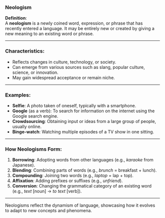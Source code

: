 ### Neologism

**Definition**:  
A **neologism** is a newly coined word, expression, or phrase that has recently entered a language. It may be entirely new or created by giving a new meaning to an existing word or phrase.

---

### Characteristics:

- Reflects changes in culture, technology, or society.
- Can emerge from various sources such as slang, popular culture, science, or innovation.
- May gain widespread acceptance or remain niche.

---

### Examples:

- **Selfie**: A photo taken of oneself, typically with a smartphone.
- **Google** (as a verb): To search for information on the internet using the Google search engine.
- **Crowdsourcing**: Obtaining input or ideas from a large group of people, usually online.
- **Binge-watch**: Watching multiple episodes of a TV show in one sitting.

---

### How Neologisms Form:

1. **Borrowing**: Adopting words from other languages (e.g., _karaoke_ from Japanese).
2. **Blending**: Combining parts of words (e.g., _brunch_ = breakfast + lunch).
3. **Compounding**: Joining two words (e.g., _laptop_ = lap + top).
4. **Affixation**: Adding prefixes or suffixes (e.g., _unfriend_).
5. **Conversion**: Changing the grammatical category of an existing word (e.g., _text_ [noun] → _to text_ [verb]).

---

Neologisms reflect the dynamism of language, showcasing how it evolves to adapt to new concepts and phenomena.